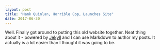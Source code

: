 ```yaml
---
layout: post
title: "Hank Quinlan, Horrible Cop, Launches Site"
date: 2017-06-30
---
```


Well. Finally got around to putting this old website together. Neat thing about it - powered by [Jekyll](http://jekyllrb.com) and I can use Markdown to author my posts. It actually is a lot easier than I thought it was going to be.
